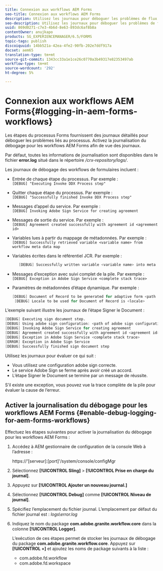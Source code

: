 ```yaml
---
title: Connexion aux workflows AEM Forms
seo-title: Connexion aux workflows AEM Forms
description: Utilisez les journaux pour déboguer les problèmes de flux de travaux AEM Forms.
seo-description: Utilisez les journaux pour déboguer les problèmes de flux de travaux AEM Forms.
uuid: 869d0271-c7e3-4b6d-8e63-893dc6af8b8a
contentOwner: anujkapo
products: SG_EXPERIENCEMANAGER/6.5/FORMS
topic-tags: publish
discoiquuid: 14bb521a-42ea-4fe2-90fb-202e7ddf917a
docset: aem65
translation-type: tm+mt
source-git-commit: 1343cc33a1e1ce26c0770a3b49317e82353497ab
workflow-type: tm+mt
source-wordcount: '292'
ht-degree: 5%

---
```



# Connexion aux workflows AEM Forms{#logging-in-aem-forms-workflows}

Les étapes du processus Forms fournissent des journaux détaillés pour déboguer les problèmes liés au processus. Activez la journalisation du débogage pour les workflows AEM Forms afin de vue des journaux.

Par défaut, toutes les informations de journalisation sont disponibles dans le fichier **error.log** situé dans le répertoire */crx-repository/logs/*.

Les journaux de débogage des workflows de formulaires incluent :

* Entrée de chaque étape du processus. Par exemple :\
   `[DEBUG] "Executing Invoke DDX Process step"`

* Quitter chaque étape du processus. Par exemple :\
   `[DEBUG] "Successfully finished Invoke DDX Process step"`

* Messages d’appel du service. Par exemple :\
   `[DEBUG] Invoking Adobe Sign Service for creating agreement`

* Messages de sortie du service. Par exemple :\
   `[DEBUG] Agreement created successfully with agreement id <agreement id>`

* Variables lues à partir du mappage de métadonnées. Par exemple :\
   `[DEBUG] Successfully retrieved variable <variable name> from workflow meta data map`

* Variables écrites dans le référentiel JCR. Par exemple :

   ```verilog
      [DEBUG] Successfully written variable <variable name> into meta data node at <JCR path where meta data is being written>
   ```

* Messages d’exception avec suivi complet de la pile. Par exemple :\
   `[DEBUG] Exception in Adobe Sign Service <complete stack trace>`

* Paramètres de métadonnées d’étape dynamique. Par exemple :

   ```verilog
   [DEBUG] Document of Record to be generated for adaptive form <path of adaptive form>
    [DEBUG] Locale to be used for Document of Record is <locale>
   ```

L’exemple suivant illustre les journaux de l’étape Signer le Document :

```verilog
[DEBUG] Executing sign document step.
[DEBUG] Using adobe sign configuration: <path of adobe sign configuration>
[DEBUG] Invoking Adobe Sign Service for creating agreement
[DEBUG] Agreement created successfully with agreement id <agreement id>
[DEBUG] Exception in Adobe Sign Service <complete stack trace>
[ERROR] Exception in Adobe Sign Service
[DEBUG] Successfully finished sign document step
```

Utilisez les journaux pour évaluer ce qui suit :

* Vous utilisez une configuration adobe sign correcte.
* Le service Adobe Sign se ferme après avoir créé un accord.
* L’étape Signer le Document se termine par un message de réussite.

S’il existe une exception, vous pouvez vue la trace complète de la pile pour évaluer la cause de l’erreur.

## Activer la journalisation du débogage pour les workflows AEM Forms {#enable-debug-logging-for-aem-forms-workflows}

Effectuez les étapes suivantes pour activer la journalisation du débogage pour les workflows AEM Forms :

1. Accédez à AEM gestionnaire de configuration de la console Web à l’adresse :

   https://&#39;[serveur]:[port]&#39;/system/console/configMgr

1. Sélectionnez **[!UICONTROL Sling]** > **[!UICONTROL Prise en charge du journal]**.
1. Appuyez sur **[!UICONTROL Ajouter un nouveau journal.]**
1. Sélectionnez **[!UICONTROL Debug]** comme **[!UICONTROL Niveau de journal]**.
1. Spécifiez l’emplacement du fichier journal. L’emplacement par défaut du fichier journal est : *logs\error.log*
1. Indiquez le nom du package **com.adobe.granite.workflow.core** dans la colonne **[!UICONTROL Logger]**.

   L’exécution de ces étapes permet de stocker les journaux de débogage du package **com.adobe.granite.workflow.core**. Appuyez sur **[!UICONTROL +]** et ajoutez les noms de package suivants à la liste :

   * com.adobe.fd.workflow
   * com.adobe.fd.workspace

